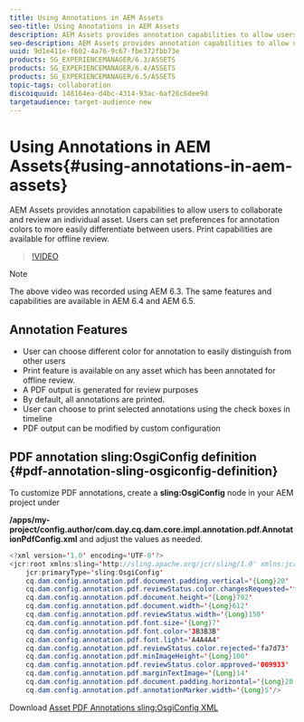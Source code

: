 ```yaml
---
title: Using Annotations in AEM Assets
seo-title: Using Annotations in AEM Assets
description: AEM Assets provides annotation capabilities to allow users to collaborate and review an individual asset. Users can set preferences for annotation colors to more easily differentiate between users. Print capabilities are available for offline review.
seo-description: AEM Assets provides annotation capabilities to allow users to collaborate and review an individual asset. Users can set preferences for annotation colors to more easily differentiate between users. Print capabilities are available for offline review.
uuid: 9d1e411e-f602-4a76-9c67-fbe372fbb73e
products: SG_EXPERIENCEMANAGER/6.3/ASSETS
products: SG_EXPERIENCEMANAGER/6.4/ASSETS
products: SG_EXPERIENCEMANAGER/6.5/ASSETS
topic-tags: collaboration
discoiquuid: 148164ea-d4bc-4314-93ac-6af26c6dee9d
targetaudience: target-audience new
---
```


# Using Annotations in AEM Assets{#using-annotations-in-aem-assets}

AEM Assets provides annotation capabilities to allow users to collaborate and review an individual asset. Users can set preferences for annotation colors to more easily differentiate between users. Print capabilities are available for offline review.

>[!VIDEO](https://video.tv.adobe.com/v/16435/?quality=9)

>[!NOTE]
>
>The above video was recorded using AEM 6.3. The same features and capabilities are available in AEM 6.4 and AEM 6.5.

## Annotation Features

* User can choose different color for annotation to easily distinguish from other users
* Print feature is available on any asset which has been annotated for offline review.
* A PDF output is generated for review purposes
* By default, all annotations are printed.
* User can choose to print selected annotations using the check boxes in timeline
* PDF output can be modified by custom configuration

## PDF annotation sling:OsgiConfig definition {#pdf-annotation-sling-osgiconfig-definition}

To customize PDF annotations, create a **sling:OsgiConfig** node in your AEM project under

**/apps/my-project/config.author/com.day.cq.dam.core.impl.annotation.pdf.AnnotationPdfConfig.xml** and adjust the values as needed.

```java
<?xml version='1.0' encoding='UTF-8'?>
<jcr:root xmlns:sling='http://sling.apache.org/jcr/sling/1.0' xmlns:jcr='http://www.jcp.org/jcr/1.0'
    jcr:primaryType='sling:OsgiConfig'
    cq.dam.config.annotation.pdf.document.padding.vertical='{Long}20'
    cq.dam.config.annotation.pdf.reviewStatus.color.changesRequested='fad269'
    cq.dam.config.annotation.pdf.document.height='{Long}792'
    cq.dam.config.annotation.pdf.document.width='{Long}612'
    cq.dam.config.annotation.pdf.reviewStatus.width='{Long}150'
    cq.dam.config.annotation.pdf.font.size='{Long}7'
    cq.dam.config.annotation.pdf.font.color='3B3B3B'
    cq.dam.config.annotation.pdf.font.light='A4A4A4'
    cq.dam.config.annotation.pdf.reviewStatus.color.rejected='fa7d73'
    cq.dam.config.annotation.pdf.minImageHeight='{Long}100'
    cq.dam.config.annotation.pdf.reviewStatus.color.approved='009933'
    cq.dam.config.annotation.pdf.marginTextImage='{Long}14'
    cq.dam.config.annotation.pdf.document.padding.horizontal='{Long}20'
    cq.dam.config.annotation.pdf.annotationMarker.width='{Long}5'/>
```

Download [Asset PDF Annotations sling:OsgiConfig XML](assets/com.day.cq.dam.core.impl.annotation.pdf.annotationpdfconfig.xml)
